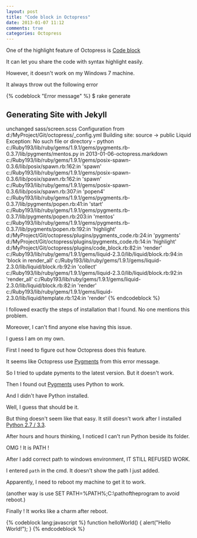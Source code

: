 ```yaml
---
layout: post
title: "Code block in Octopress"
date: 2013-01-07 11:12
comments: true
categories: Octopress
---
```


One of the highlight feature of Octopress is [Code block][0]

It can let you share the code with syntax highlight easily.

However, it doesn't work on my Windows 7 machine.

It always throw out the following error

{% codeblock "Error message" %}
 $ rake generate
 ## Generating Site with Jekyll
 unchanged sass/screen.scss
 Configuration from d:/MyProject/Git/octopress/_config.yml
 Building site: source -> public
 Liquid Exception: No such file or directory - python c:/Ruby193/lib/ruby/gems/1.9.1/gems/pygments.rb-0.3.7/lib/pygments/mentos.py in 2013-01-06-octopress.markdown
 c:/Ruby193/lib/ruby/gems/1.9.1/gems/posix-spawn-0.3.6/lib/posix/spawn.rb:162:in 'spawn'
 c:/Ruby193/lib/ruby/gems/1.9.1/gems/posix-spawn-0.3.6/lib/posix/spawn.rb:162:in 'spawn'
 c:/Ruby193/lib/ruby/gems/1.9.1/gems/posix-spawn-0.3.6/lib/posix/spawn.rb:307:in 'popen4'
 c:/Ruby193/lib/ruby/gems/1.9.1/gems/pygments.rb-0.3.7/lib/pygments/popen.rb:41:in 'start'
 c:/Ruby193/lib/ruby/gems/1.9.1/gems/pygments.rb-0.3.7/lib/pygments/popen.rb:203:in 'mentos'
 c:/Ruby193/lib/ruby/gems/1.9.1/gems/pygments.rb-0.3.7/lib/pygments/popen.rb:192:in 'highlight'
 d:/MyProject/Git/octopress/plugins/pygments_code.rb:24:in 'pygments'
 d:/MyProject/Git/octopress/plugins/pygments_code.rb:14:in 'highlight'
 d:/MyProject/Git/octopress/plugins/code_block.rb:82:in 'render'
 c:/Ruby193/lib/ruby/gems/1.9.1/gems/liquid-2.3.0/lib/liquid/block.rb:94:in 'block in render_all'
 c:/Ruby193/lib/ruby/gems/1.9.1/gems/liquid-2.3.0/lib/liquid/block.rb:92:in 'collect'
 c:/Ruby193/lib/ruby/gems/1.9.1/gems/liquid-2.3.0/lib/liquid/block.rb:92:in 'render_all'
 c:/Ruby193/lib/ruby/gems/1.9.1/gems/liquid-2.3.0/lib/liquid/block.rb:82:in 'render'
 c:/Ruby193/lib/ruby/gems/1.9.1/gems/liquid-2.3.0/lib/liquid/template.rb:124:in 'render'
 {% endcodeblock %}

I followed exactly the steps of installation that I found. No one mentions this problem.

Moreover, I can't find anyone else having this issue.

I guess I am on my own.

First I need to figure out how Octopress does this feature.

It seems like Octopress use [Pygments][1] from this error message.

So I tried to update pyments to the latest version. But it doesn't work.

Then I found out [Pygments][2] uses Python to work.

And I didn't have Python installed.

Well, I guess that should be it.

But thing doesn't seem like that easy. It still doesn't work after I installed [Python 2.7 / 3.3][3].

After hours and hours thinking, I noticed I can't run Python beside its folder.

OMG ! It is PATH !

After I add correct path to windows environment, IT STILL REFUSED WORK.

I entered ```path``` in the cmd. It doesn't show the path I just added.

Apparently, I need to reboot my machine to get it to work.

(another way is use SET PATH=%PATH%;C:\pathoftheprogram to avoid reboot.)

Finally ! It works like a charm after reboot.

{% codeblock lang:javascript %}
function helloWorld()
{
    alert("Hello World!");
}
{% endcodeblock %}



[0]:http://octopress.org/docs/plugins/codeblock/
[1]:http://octopress.org/docs/blogging/code/
[2]:http://pygments.org/docs/installation/
[3]:http://www.python.org/download/
